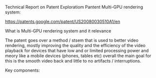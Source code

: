 Technical Report on Patent Exploratiom
Pantent Multi-GPU rendering system:

https://patents.google.com/patent/US20080030510A1/en


What is Multi-GPU rendering system and it relevance

The patent goes over a method / stsem that is used to better video rendering, mostly improving the quality and the efficiency of the video playback for devices that have low and or limited processing power and meory like a mobile devices (phones, tables etc)
overall the main goal for this is the smooth video back and little to no artifacts / interruptions.


Key components:


